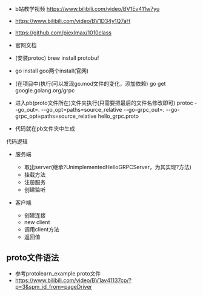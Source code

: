 * b站教学视频 https://www.bilibili.com/video/BV1Ev411w7yu
* https://www.bilibili.com/video/BV1D34y1Q7aH
* https://github.com/piexlmax/1010class
* 官网文档

* (安装protoc) brew install protobuf
* go install goo两个install(官网)
* (在项目中)执行(可以发现go.mod文件的变化，添加依赖) go get google.golang.org/grpc
* 进入pb(proto文件所在)文件夹执行(只需要把最后的文件名修改即可)
  protoc --go_out=. --go_opt=paths=source_relative --go-grpc_out=. --go-grpc_opt=paths=source_relative hello_grpc.proto
* 代码就在pb文件夹中生成

代码逻辑

* 服务端
    * 取出server(继承?UnimplementedHelloGRPCServer，为其实现?方法)
    * 挂载方法
    * 注册服务
    * 创建监听

* 客户端
    * 创建连接
    * new client
    * 调用client方法
    * 返回值

## proto文件语法
* 参考protolearn_example.proto文件
* https://www.bilibili.com/video/BV1av41137cp/?p=3&spm_id_from=pageDriver
